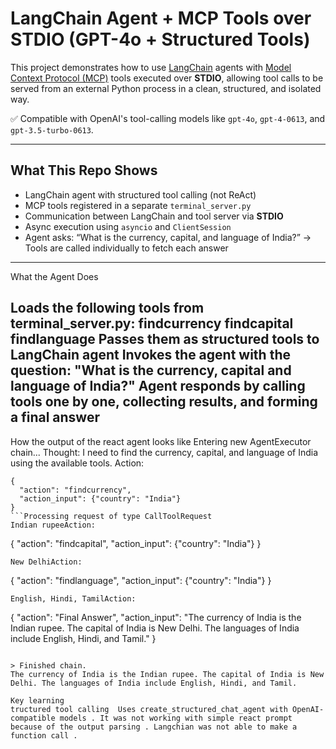 #  LangChain Agent + MCP Tools over STDIO (GPT-4o + Structured Tools)

This project demonstrates how to use [LangChain](https://www.langchain.com/) agents with [Model Context Protocol (MCP)](https://github.com/langchain-ai/langchain/tree/master/libs/langchain-mcp) tools executed over **STDIO**, allowing tool calls to be served from an external Python process in a clean, structured, and isolated way.

✅ Compatible with OpenAI's tool-calling models like `gpt-4o`, `gpt-4-0613`, and `gpt-3.5-turbo-0613`.

---

## What This Repo Shows

- LangChain agent with structured tool calling (not ReAct)
- MCP tools registered in a separate `terminal_server.py`
- Communication between LangChain and tool server via **STDIO**
- Async execution using `asyncio` and `ClientSession`
- Agent asks: “What is the currency, capital, and language of India?” → Tools are called individually to fetch each answer

---

What the Agent Does

Loads the following tools from terminal_server.py:
findcurrency
findcapital
findlanguage
Passes them as structured tools to LangChain agent
Invokes the agent with the question:
"What is the currency, capital and language of India?"
Agent responds by calling tools one by one, collecting results, and forming a final answer
--------
How the output of the react agent looks like
Entering new AgentExecutor chain...
Thought: I need to find the currency, capital, and language of India using the available tools.
Action:
```
{
  "action": "findcurrency",
  "action_input": {"country": "India"}
}
```Processing request of type CallToolRequest
Indian rupeeAction:
```
{
  "action": "findcapital",
  "action_input": {"country": "India"}
}
```Processing request of type CallToolRequest
New DelhiAction:
```
{
  "action": "findlanguage",
  "action_input": {"country": "India"}
}
```Processing request of type CallToolRequest
English, Hindi, TamilAction:
```
{
  "action": "Final Answer",
  "action_input": "The currency of India is the Indian rupee. The capital of India is New Delhi. The languages of India include English, Hindi, and Tamil."
}
```

> Finished chain.
The currency of India is the Indian rupee. The capital of India is New Delhi. The languages of India include English, Hindi, and Tamil.

Key learning
tructured tool calling	Uses create_structured_chat_agent with OpenAI-compatible models . It was not working with simple react prompt  because of the output parsing . Langchian was not able to make a function call .
